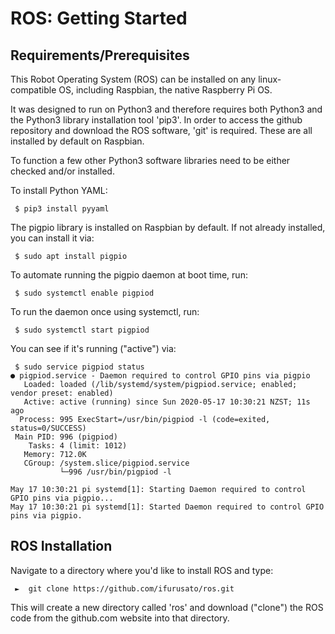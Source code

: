 # ROS: Getting Started


## Requirements/Prerequisites

This Robot Operating System (ROS) can be installed on any linux-compatible OS, including Raspbian, the native Raspberry Pi OS.

It was designed to run on Python3 and therefore requires both Python3 and the Python3 library installation tool 'pip3'. 
In order to access the github repository and download the ROS software, 'git' is required. These are all installed by default on Raspbian.

To function a few other Python3 software libraries need to be either checked and/or installed.

To install Python YAML:
```
 $ pip3 install pyyaml
```

The pigpio library is installed on Raspbian by default. If not already installed, you can install it via:
```
 $ sudo apt install pigpio
```

To automate running the pigpio daemon at boot time, run:
```
 $ sudo systemctl enable pigpiod
```

To run the daemon once using systemctl, run:
```
 $ sudo systemctl start pigpiod
```

You can see if it's running ("active") via:
```
 $ sudo service pigpiod status
● pigpiod.service - Daemon required to control GPIO pins via pigpio
   Loaded: loaded (/lib/systemd/system/pigpiod.service; enabled; vendor preset: enabled)
   Active: active (running) since Sun 2020-05-17 10:30:21 NZST; 11s ago
  Process: 995 ExecStart=/usr/bin/pigpiod -l (code=exited, status=0/SUCCESS)
 Main PID: 996 (pigpiod)
    Tasks: 4 (limit: 1012)
   Memory: 712.0K
   CGroup: /system.slice/pigpiod.service
           └─996 /usr/bin/pigpiod -l

May 17 10:30:21 pi systemd[1]: Starting Daemon required to control GPIO pins via pigpio...
May 17 10:30:21 pi systemd[1]: Started Daemon required to control GPIO pins via pigpio.
```



## ROS Installation 

Navigate to a directory where you'd like to install ROS and type:

```
 ►  git clone https://github.com/ifurusato/ros.git
```

This will create a new directory called 'ros' and download ("clone") the ROS code from the github.com website into that directory.


